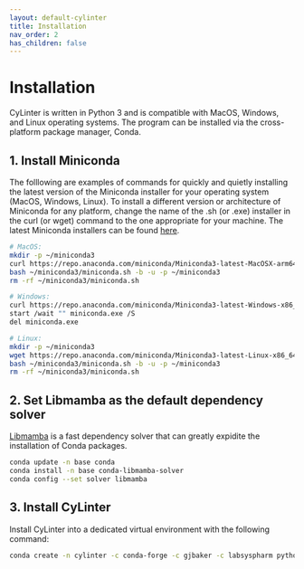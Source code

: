 ```yaml
---
layout: default-cylinter
title: Installation
nav_order: 2
has_children: false
---
```


# Installation

CyLinter is written in Python 3 and is compatible with MacOS, Windows, and Linux operating systems. The program can be installed via the cross-platform package manager, Conda.

## 1. Install Miniconda
The folllowing are examples of commands for quickly and quietly installing the latest version of the Miniconda installer for your operating system (MacOS, Windows, Linux). To install a different version or architecture of Miniconda for any platform, change the name of the .sh (or .exe) installer in the curl (or wget) command to the one appropriate for your machine. The latest Miniconda installers can be found [here](https://docs.conda.io/projects/miniconda/en/latest/index.html).

``` bash
# MacOS:
mkdir -p ~/miniconda3
curl https://repo.anaconda.com/miniconda/Miniconda3-latest-MacOSX-arm64.sh -o ~/miniconda3/miniconda.sh
bash ~/miniconda3/miniconda.sh -b -u -p ~/miniconda3
rm -rf ~/miniconda3/miniconda.sh

# Windows:
curl https://repo.anaconda.com/miniconda/Miniconda3-latest-Windows-x86_64.exe -o miniconda.exe
start /wait "" miniconda.exe /S
del miniconda.exe

# Linux:
mkdir -p ~/miniconda3
wget https://repo.anaconda.com/miniconda/Miniconda3-latest-Linux-x86_64.sh -O ~/miniconda3/miniconda.sh
bash ~/miniconda3/miniconda.sh -b -u -p ~/miniconda3
rm -rf ~/miniconda3/miniconda.sh
```

## 2. Set Libmamba as the default dependency solver
[Libmamba](https://www.anaconda.com/blog/a-faster-conda-for-a-growing-community) is a fast dependency solver that can greatly expidite the installation of Conda packages.

``` bash
conda update -n base conda
conda install -n base conda-libmamba-solver
conda config --set solver libmamba
```

## 3. Install CyLinter
Install CyLinter into a dedicated virtual environment with the following command:  

``` bash
conda create -n cylinter -c conda-forge -c gjbaker -c labsyspharm python=3 cylinter=0.0.47
```
